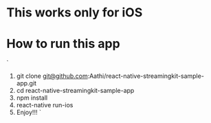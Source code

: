 # This works only for iOS

# How to run this app
`
1. git clone git@github.com:Aathi/react-native-streamingkit-sample-app.git
2. cd react-native-streamingkit-sample-app
3. npm  install
4. react-native run-ios
5. Enjoy!!!
`
